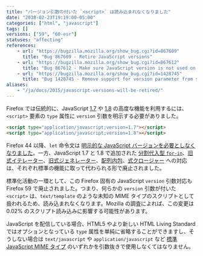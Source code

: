 ```yaml
---
title: "バージョン引数の付いた `<script>` は読み込まれなくなりました"
date: "2018-02-23T19:19:00-05:00"
categories: ["html", "javascript"]
tags: []
versions: ["59", "60-esr"]
statuses: "affecting"
references:
    - url: "https://bugzilla.mozilla.org/show_bug.cgi?id=867609"
      title: "Bug 867609 - Retire JavaScript versions"
    - url: "https://bugzilla.mozilla.org/show_bug.cgi?id=867612"
      title: "Bug 867612 - Make sure JavaScript version is not used on the web"
    - url: "https://bugzilla.mozilla.org/show_bug.cgi?id=1428745"
      title: "Bug 1428745 - Remove support for version parameter from script loader"
aliases:
    - "/ja/docs/2015/javascript-versions-will-be-retired/"
---
```

Firefox では伝統的に、JavaScript [1.7](https://developer.mozilla.org/docs/Web/JavaScript/New_in_JavaScript/1.7) や [1.8](https://developer.mozilla.org/docs/Web/JavaScript/New_in_JavaScript/1.8) の高度な機能を利用するには、`<script>` 要素の `type` 属性に `version` 引数を明示する必要がありました。

```html
<script type="application/javascript;version=1.7"></script>
<script type="application/javascript;version=1.8"></script>
```

Firefox 44 以降、`let` 命令文は [明示的な JavaScript バージョンを必要としなくなりました](https://www.fxsitecompat.dev/ja/docs/2015/let-statement-no-longer-requires-explicit-javascript-version/)。一方、JavaScript 1.7 と 1.8 で追加された [分割代入型 `for-in`](https://www.fxsitecompat.dev/ja/docs/2015/destructuring-for-in-loop-has-been-removed/)、[旧式イテレーター](https://www.fxsitecompat.dev/ja/docs/2017/legacy-iterator-protocol-has-been-removed/)、[旧式ジェネレーター](https://www.fxsitecompat.dev/ja/docs/2017/legacy-generator-support-has-been-removed/)、[配列内包](https://www.fxsitecompat.dev/ja/docs/2017/array-generator-comprehension-support-has-been-removed/)、[式クロージャー](https://www.fxsitecompat.dev/ja/docs/2017/expression-closure-support-has-been-removed/) への対応は、それぞれ標準の機能に取って代わられる形で廃止されました。

標準化活動の一環として、この Firefox 固有の JavaScript `version` 引数対応も Firefox 59 で廃止されました。つまり、何らかの `version` 引数が付いた `<script>` は、`text/template` のような未知の MIME タイプのスクリプトとして扱われるため、読み込まれなくなります。Mozilla の調査によれば、この変更は 0.02% のスクリプト読み込みに影響する可能性があります。

JavaScript を配信している場合、HTML5 やより新しい HTML Living Standard ではオプションとなっている `type` 属性を単純に省略することができますし、そうしない場合は `text/javascript` や `application/javascript` など [標準 JavaScript MIME タイプ](https://mimesniff.spec.whatwg.org/#javascript-mime-type) のいずれかを引数抜きで使用しなくてはなりません。
